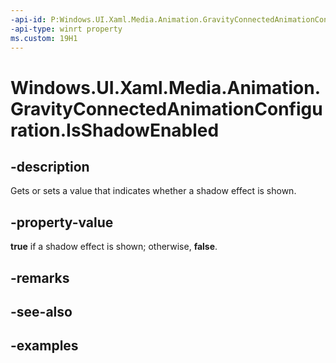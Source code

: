 ```yaml
---
-api-id: P:Windows.UI.Xaml.Media.Animation.GravityConnectedAnimationConfiguration.IsShadowEnabled
-api-type: winrt property
ms.custom: 19H1
---
```


<!-- Property syntax.
public bool IsShadowEnabled { get;  set; }
-->

# Windows.UI.Xaml.Media.Animation.GravityConnectedAnimationConfiguration.IsShadowEnabled

## -description

Gets or sets a value that indicates whether a shadow effect is shown.



## -property-value

**true** if a shadow effect is shown; otherwise, **false**.


## -remarks

## -see-also

## -examples

